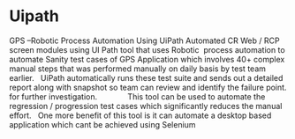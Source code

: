 # Uipath
GPS –Robotic Process Automation Using UiPath
Automated CR Web / RCP screen modules using UI Path tool that uses Robotic  process automation to automate Sanity test cases of GPS Application which involves 40+ complex manual steps that was performed manually on daily basis by test team earlier.  
UiPath automatically runs these test suite and sends out a detailed report along with snapshot so team can review and identify the failure point. for further investigation.              
This tool can be used to automate the regression / progression test cases which significantly reduces the manual effort.  
One more benefit of this tool is it can automate a desktop based application which cant be achieved using Selenium
